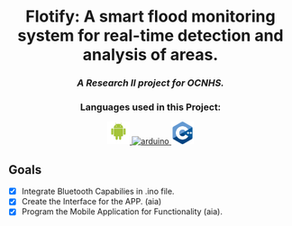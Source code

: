 <h1 align="center">Flotify: A smart flood monitoring system for real-time detection and analysis of areas.</h1>
<h3 align="center"><i>A Research II project for OCNHS.</i></h3>

<h3 align="center">Languages used in this Project:</h3>
<p align="center"> <a href="https://developer.android.com" target="_blank" rel="noreferrer"> <img src="https://raw.githubusercontent.com/devicons/devicon/master/icons/android/android-original-wordmark.svg" alt="android" width="40" height="40"/> </a> <a href="https://www.arduino.cc/" target="_blank" rel="noreferrer"> <img src="https://cdn.worldvectorlogo.com/logos/arduino-1.svg" alt="arduino" width="40" height="40"/> </a> <a href="https://www.w3schools.com/cpp/" target="_blank" rel="noreferrer"> <img src="https://raw.githubusercontent.com/devicons/devicon/master/icons/cplusplus/cplusplus-original.svg" alt="cplusplus" width="40" height="40"/> </a> </p>

## Goals

- [x] Integrate Bluetooth Capabilies in .ino file.
- [x] Create the Interface for the APP. (aia)
- [x] Program the Mobile Application for Functionality (aia).
